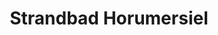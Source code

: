 ---
title: "Strandbad Horumersiel"
url: /wangerland-horumersiel/strandbad-horumersiel/
shop: Kosmetik
---